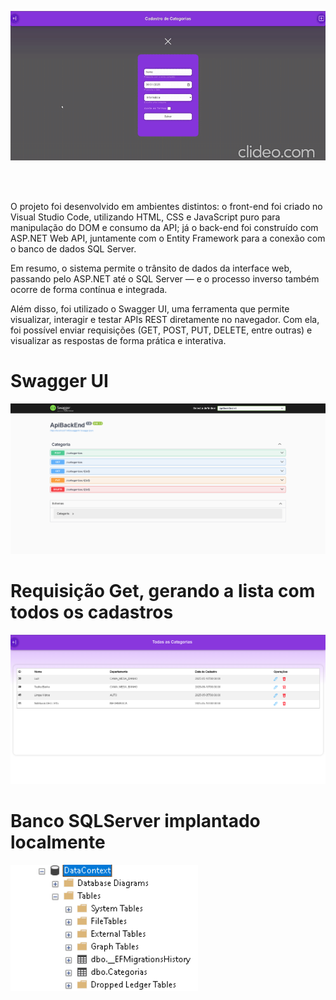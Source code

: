 
![GIF de exemplo](gif/app.gif)

<br>
<br>

O projeto foi desenvolvido em ambientes distintos: o front-end foi criado no Visual Studio Code, utilizando HTML, CSS e JavaScript puro para manipulação do DOM e consumo da API; já o back-end foi construído com ASP.NET Web API, juntamente com o Entity Framework para a conexão com o banco de dados SQL Server.

Em resumo, o sistema permite o trânsito de dados da interface web, passando pelo ASP.NET até o SQL Server — e o processo inverso também ocorre de forma contínua e integrada.

Além disso, foi utilizado o Swagger UI, uma ferramenta que permite visualizar, interagir e testar APIs REST diretamente no navegador. Com ela, foi possível enviar requisições (GET, POST, PUT, DELETE, entre outras) e visualizar as respostas de forma prática e interativa.


<h1>Swagger UI</h1>
<div>
  <img src="gif/Swagger.png" width="900px"/>
</div>

<h1>Requisição Get, gerando a lista com todos os cadastros</h1>
<div>
  <img src="gif/Lista.png" width="900px"/>
</div>

<h1>Banco SQLServer implantado localmente</h1>
<div>
  <img src="gif/SqlServer.png" width="300px"/>
</div>

